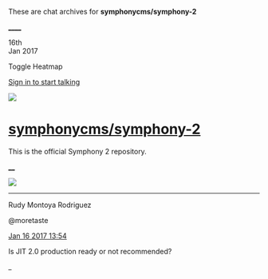 These are chat archives for **symphonycms/symphony-2**

[__](/symphonycms/symphony-2/archives/2017/01/17)[__](/symphonycms/symphony-2/archives/2017/01/15)

16th  
Jan 2017

Toggle Heatmap

[Sign in to start talking](/login?action=login&button=archive-login)

![](https://avatars-02.gitter.im/group/iv/3/57542c45c43b8c601977197e?s=48)

#  [symphonycms/symphony-2](/symphonycms/symphony-2)

This is the official Symphony 2 repository.

[ __](/orgs/symphonycms/rooms "More symphonycms rooms")

![](https://avatars2.githubusercontent.com/u/857982?v=4&s=30)

____

Rudy Montoya Rodriguez

@moretaste

[Jan 16 2017
13:54](https://gitter.im/symphonycms/symphony-2?at=587cd087e836bf70104def48)

Is JIT 2.0 production ready or not recommended?

_

